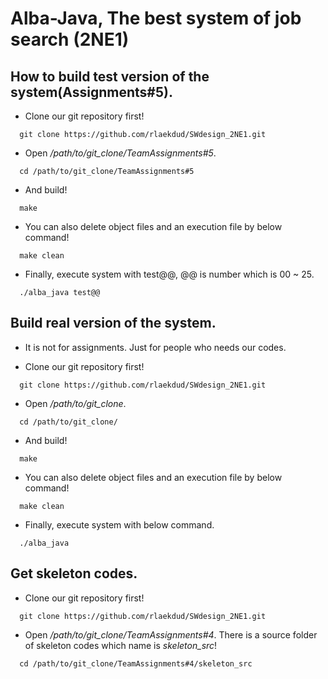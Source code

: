 # Alba-Java, The best system of job search (2NE1)

  ## How to build test version of the system(Assignments#5).

  - Clone our git repository first!
  ```
    git clone https://github.com/rlaekdud/SWdesign_2NE1.git
  ```
  
  - Open */path/to/git_clone/TeamAssignments#5*.
  ```
    cd /path/to/git_clone/TeamAssignments#5
  ```
  
  - And build!
  ``` 
    make
  ```
  
  - You can also delete object files and an execution file by below command!
  ``` 
    make clean
  ```
  
  - Finally, execute system with test@@,  @@ is number which is 00 ~ 25.
  ```
    ./alba_java test@@
  ``` 
  ## Build real version of the system.
  
  - It is not for assignments. Just for people who needs our codes.
  
  - Clone our git repository first!
  ```
    git clone https://github.com/rlaekdud/SWdesign_2NE1.git
  ```
  
  - Open */path/to/git_clone*.
  ```
    cd /path/to/git_clone/
  ```
  
  - And build!
  ``` 
    make
  ```
  
  - You can also delete object files and an execution file by below command!
  ``` 
    make clean
  ```
  
  - Finally, execute system with below command.
  ```
    ./alba_java
  ``` 
  
  ## Get skeleton codes.

  - Clone our git repository first!
  ```
    git clone https://github.com/rlaekdud/SWdesign_2NE1.git
  ```
  
  - Open */path/to/git_clone/TeamAssignments#4*. There is a source folder of skeleton codes which name is *skeleton_src*!
  ```
    cd /path/to/git_clone/TeamAssignments#4/skeleton_src
  ```


